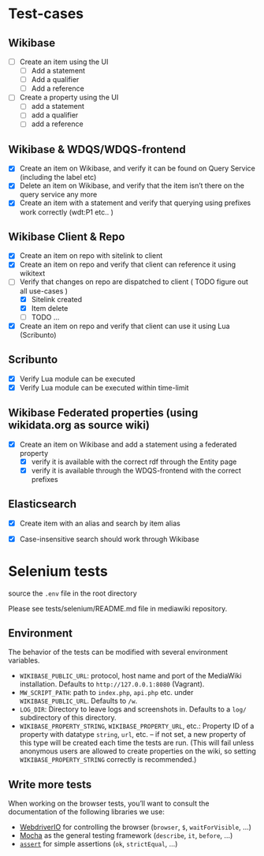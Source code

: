 # Test-cases

## Wikibase
- [ ] Create an item using the UI
  - [ ] Add a statement
  - [ ] Add a qualifier
  - [ ] Add a reference
- [ ] Create a property using the UI
  - [ ] add a statement
  - [ ] add a qualifier
  - [ ] add a reference
## Wikibase & WDQS/WDQS-frontend
- [x] Create an item on Wikibase, and verify it can be found on Query Service (including the label etc)
- [x] Delete an item on Wikibase, and verify that the item isn’t there on the query service any more
- [x] Create an item with a statement and verify that querying using prefixes work correctly (wdt:P1 etc.. )

## Wikibase Client & Repo
- [x] Create an item on repo with sitelink to client
- [x] Create an item on repo and verify that client can reference it using wikitext
- [ ] Verify that changes on repo are dispatched to client ( TODO figure out all use-cases )
  - [x] Sitelink created
  - [x] Item delete
  - [ ] TODO ...
- [x] Create an item on repo and verify that client can use it using Lua (Scribunto)

## Scribunto
- [x] Verify Lua module can be executed
- [x] Verify Lua module can be executed within time-limit

## Wikibase Federated properties (using wikidata.org as source wiki)
- [X] Create an item on Wikibase and add a statement using a federated property
  - [X] verify it is available with the correct rdf through the Entity page
  - [X] verify it is available through the WDQS-frontend with the correct prefixes

## Elasticsearch
- [X] Create item with an alias and search by item alias
- [X] Case-insensitive search should work through Wikibase


# Selenium tests

source the `.env` file in the root directory

Please see tests/selenium/README.md file in mediawiki repository.
## Environment

The behavior of the tests can be modified with several environment variables.

* `WIKIBASE_PUBLIC_URL`: protocol, host name and port of the MediaWiki installation.
  Defaults to `http://127.0.0.1:8080` (Vagrant).
* `MW_SCRIPT_PATH`: path to `index.php`, `api.php` etc. under `WIKIBASE_PUBLIC_URL`.
  Defaults to `/w`.
* `LOG_DIR`: Directory to leave logs and screenshots in.
  Defaults to a `log/` subdirectory of this directory.
* `WIKIBASE_PROPERTY_STRING`, `WIKIBASE_PROPERTY_URL`, etc.:
  Property ID of a property with datatype `string`, `url`, etc. –
  if not set, a new property of this type will be created each time the tests are run.
  (This will fail unless anonymous users are allowed to create properties on the wiki,
  so setting `WIKIBASE_PROPERTY_STRING` correctly is recommended.)

## Write more tests

When working on the browser tests,
you’ll want to consult the documentation of the following libraries we use:

* [WebdriverIO](https://webdriver.io/docs/api) for controlling the browser
  (`browser`, `$`, `waitForVisible`, …)
* [Mocha](https://mochajs.org/) as the general testing framework
  (`describe`, `it`, `before`, …)
* [`assert`](https://nodejs.org/api/assert.html) for simple assertions
  (`ok`, `strictEqual`, …)
